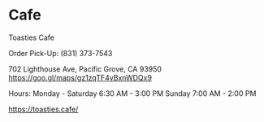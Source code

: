# Cafe
Toasties Cafe

Order Pick-Up: (831) 373-7543

702 Lighthouse Ave, Pacific Grove, CA 93950<br>
https://goo.gl/maps/gz1zqTF4yBxnWDQx9

Hours:
Monday - Saturday 6:30 AM - 3:00 PM
Sunday 7:00 AM - 2:00 PM

https://toasties.cafe/

